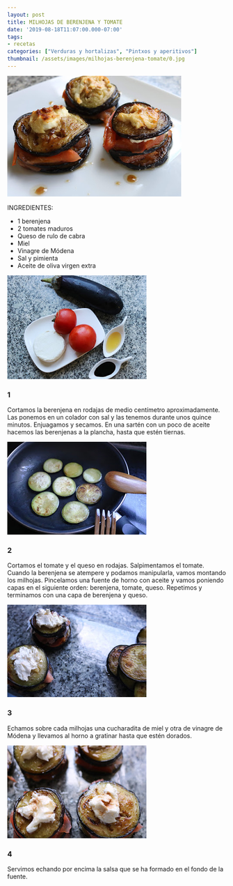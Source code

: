 ```yaml
---
layout: post
title: MILHOJAS DE BERENJENA Y TOMATE 
date: '2019-08-18T11:07:00.000-07:00'
tags:
- recetas
categories: ["Verduras y hortalizas", "Pintxos y aperitivos"]
thumbnail: /assets/images/milhojas-berenjena-tomate/0.jpg
---
```


  

![](/assets/images/milhojas-berenjena-tomate/0.jpg)

INGREDIENTES:
* 1 berenjena
* 2 tomates maduros
* Queso de rulo de cabra
* Miel
* Vinagre de Módena
* Sal y pimienta
* Aceite de oliva virgen extra

![](/assets/images/milhojas-berenjena-tomate/1.jpg)

### 1
Cortamos la berenjena en rodajas de medio centímetro aproximadamente. Las ponemos en un colador con sal y las tenemos durante unos quince minutos. Enjuagamos y secamos. En una sartén con  un poco de aceite hacemos las berenjenas a la plancha, hasta que estén tiernas.

![](/assets/images/milhojas-berenjena-tomate/2.jpg)


### 2

Cortamos el tomate y el queso en rodajas. Salpimentamos el tomate. Cuando la berenjena se atempere y podamos manipularla, vamos montando los milhojas. Pincelamos una fuente de horno con aceite y vamos poniendo capas en el siguiente orden: berenjena, tomate, queso. Repetimos y terminamos con una capa de berenjena y queso.

![](/assets/images/milhojas-berenjena-tomate/3.jpg)

### 3

Echamos sobre cada milhojas una cucharadita de miel y otra de vinagre de Módena y llevamos al horno a gratinar hasta que estén dorados.

![](/assets/images/milhojas-berenjena-tomate/4.jpg)

### 4
Servimos echando por encima la salsa que se ha formado en el fondo de la fuente.
